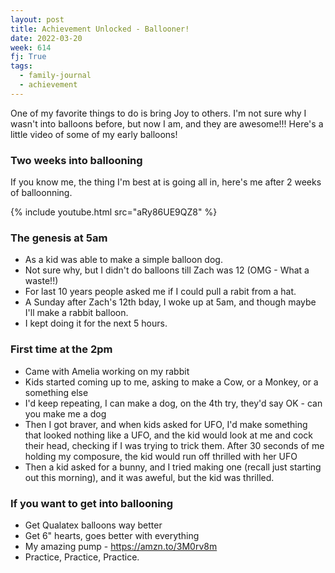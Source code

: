 ```yaml
---
layout: post
title: Achievement Unlocked - Ballooner!
date: 2022-03-20
week: 614
fj: True
tags:
  - family-journal
  - achievement
---
```


One of my favorite things to do is bring Joy to others. I'm not sure why I wasn't into balloons before, but now I am, and they are awesome!!! Here's a little video of some of my early balloons!

### Two weeks into ballooning

If you know me, the thing I'm best at is going all in, here's me after 2 weeks of balloonning.

{% include youtube.html src="aRy86UE9QZ8" %}

### The genesis at 5am

- As a kid was able to make a simple balloon dog.
- Not sure why, but I didn't do balloons till Zach was 12 (OMG - What a waste!!)
- For last 10 years people asked me if I could pull a rabit from a hat.
- A Sunday after Zach's 12th bday, I woke up at 5am, and though maybe I'll make a rabbit balloon.
- I kept doing it for the next 5 hours.

### First time at the 2pm

- Came with Amelia working on my rabbit
- Kids started coming up to me, asking to make a Cow, or a Monkey, or a something else
- I'd keep repeating, I can make a dog, on the 4th try, they'd say OK - can you make me a dog
- Then I got braver, and when kids asked for UFO, I'd make something that looked nothing like a UFO, and the kid would look at me and cock their head, checking if I was trying to trick them. After 30 seconds of me holding my composure, the kid would run off thrilled with her UFO
- Then a kid asked for a bunny, and I tried making one (recall just starting out this morning), and it was aweful, but the kid was thrilled.

### If you want to get into ballooning

- Get Qualatex balloons way better
- Get 6" hearts, goes better with everything
- My amazing pump - <https://amzn.to/3M0rv8m>
- Practice, Practice, Practice.
